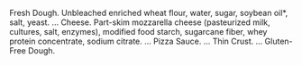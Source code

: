 Fresh Dough. Unbleached enriched wheat flour, water, sugar, soybean oil*, salt, yeast. ...
Cheese. Part-skim mozzarella cheese (pasteurized milk, cultures, salt, enzymes), modified food starch, sugarcane fiber, whey protein concentrate, sodium citrate. ...
Pizza Sauce. ...
Thin Crust. ...
Gluten-Free Dough.